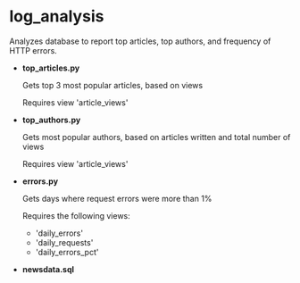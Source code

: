 # log_analysis
Analyzes database to report top articles, top authors, and frequency of HTTP errors.

* __top_articles.py__

   Gets top 3 most popular articles, based on views

   Requires view 'article_views'

* __top_authors.py__

   Gets most popular authors, based on articles written and total number of views

   Requires view 'article_views'

* __errors.py__

   Gets days where request errors were more than 1%

   Requires the following views:
   * 'daily_errors'
   * 'daily_requests'
   * 'daily_errors_pct'

* __newsdata.sql__ 

  
